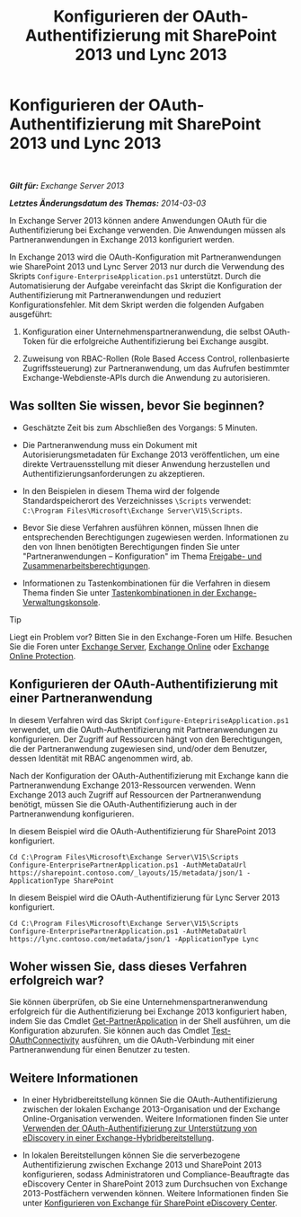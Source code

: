 ﻿---
title: 'Konfigurieren der OAuth-Authentifizierung mit SharePoint 2013 und Lync 2013'
TOCTitle: Konfigurieren der OAuth-Authentifizierung mit SharePoint 2013 und Lync 2013
ms:assetid: ca3c78a3-80cc-4df2-859f-0106bbd57a07
ms:mtpsurl: https://technet.microsoft.com/de-de/library/JJ649094(v=EXCHG.150)
ms:contentKeyID: 50476685
ms.date: 04/24/2018
mtps_version: v=EXCHG.150
ms.translationtype: HT
---

# Konfigurieren der OAuth-Authentifizierung mit SharePoint 2013 und Lync 2013

 

_**Gilt für:** Exchange Server 2013_

_**Letztes Änderungsdatum des Themas:** 2014-03-03_

In Exchange Server 2013 können andere Anwendungen OAuth für die Authentifizierung bei Exchange verwenden. Die Anwendungen müssen als Partneranwendungen in Exchange 2013 konfiguriert werden.

In Exchange 2013 wird die OAuth-Konfiguration mit Partneranwendungen wie SharePoint 2013 und Lync Server 2013 nur durch die Verwendung des Skripts `Configure-EnterpriseApplication.ps1` unterstützt. Durch die Automatisierung der Aufgabe vereinfacht das Skript die Konfiguration der Authentifizierung mit Partneranwendungen und reduziert Konfigurationsfehler. Mit dem Skript werden die folgenden Aufgaben ausgeführt:

1.  Konfiguration einer Unternehmenspartneranwendung, die selbst OAuth-Token für die erfolgreiche Authentifizierung bei Exchange ausgibt.

2.  Zuweisung von RBAC-Rollen (Role Based Access Control, rollenbasierte Zugriffssteuerung) zur Partneranwendung, um das Aufrufen bestimmter Exchange-Webdienste-APIs durch die Anwendung zu autorisieren.

## Was sollten Sie wissen, bevor Sie beginnen?

  - Geschätzte Zeit bis zum Abschließen des Vorgangs: 5 Minuten.

  - Die Partneranwendung muss ein Dokument mit Autorisierungsmetadaten für Exchange 2013 veröffentlichen, um eine direkte Vertrauensstellung mit dieser Anwendung herzustellen und Authentifizierungsanforderungen zu akzeptieren.

  - In den Beispielen in diesem Thema wird der folgende Standardspeicherort des Verzeichnisses `\Scripts` verwendet: `C:\Program Files\Microsoft\Exchange Server\V15\Scripts`.

  - Bevor Sie diese Verfahren ausführen können, müssen Ihnen die entsprechenden Berechtigungen zugewiesen werden. Informationen zu den von Ihnen benötigten Berechtigungen finden Sie unter "Partneranwendungen – Konfiguration" im Thema [Freigabe- und Zusammenarbeitsberechtigungen](sharing-and-collaboration-permissions-exchange-2013-help.md).

  - Informationen zu Tastenkombinationen für die Verfahren in diesem Thema finden Sie unter [Tastenkombinationen in der Exchange-Verwaltungskonsole](keyboard-shortcuts-in-the-exchange-admin-center-exchange-online-protection-help.md).


> [!TIP]
> Liegt ein Problem vor? Bitten Sie in den Exchange-Foren um Hilfe. Besuchen Sie die Foren unter <A href="https://go.microsoft.com/fwlink/p/?linkid=60612">Exchange Server</A>, <A href="https://go.microsoft.com/fwlink/p/?linkid=267542">Exchange Online</A> oder <A href="https://go.microsoft.com/fwlink/p/?linkid=285351">Exchange Online Protection</A>.



## Konfigurieren der OAuth-Authentifizierung mit einer Partneranwendung

In diesem Verfahren wird das Skript `Configure-EntepririseApplication.ps1` verwendet, um die OAuth-Authentifizierung mit Partneranwendungen zu konfigurieren. Der Zugriff auf Ressourcen hängt von den Berechtigungen, die der Partneranwendung zugewiesen sind, und/oder dem Benutzer, dessen Identität mit RBAC angenommen wird, ab.

Nach der Konfiguration der OAuth-Authentifizierung mit Exchange kann die Partneranwendung Exchange 2013-Ressourcen verwenden. Wenn Exchange 2013 auch Zugriff auf Ressourcen der Partneranwendung benötigt, müssen Sie die OAuth-Authentifizierung auch in der Partneranwendung konfigurieren.

In diesem Beispiel wird die OAuth-Authentifizierung für SharePoint 2013 konfiguriert.

    Cd C:\Program Files\Microsoft\Exchange Server\V15\Scripts
    Configure-EnterprisePartnerApplication.ps1 -AuthMetaDataUrl https://sharepoint.contoso.com/_layouts/15/metadata/json/1 -ApplicationType SharePoint

In diesem Beispiel wird die OAuth-Authentifizierung für Lync Server 2013 konfiguriert.

    Cd C:\Program Files\Microsoft\Exchange Server\V15\Scripts
    Configure-EnterprisePartnerApplication.ps1 -AuthMetaDataUrl https://lync.contoso.com/metadata/json/1 -ApplicationType Lync

## Woher wissen Sie, dass dieses Verfahren erfolgreich war?

Sie können überprüfen, ob Sie eine Unternehmenspartneranwendung erfolgreich für die Authentifizierung bei Exchange 2013 konfiguriert haben, indem Sie das Cmdlet [Get-PartnerApplication](https://technet.microsoft.com/de-de/library/jj218721\(v=exchg.150\)) in der Shell ausführen, um die Konfiguration abzurufen. Sie können auch das Cmdlet [Test-OAuthConnectivity](https://technet.microsoft.com/de-de/library/jj218623\(v=exchg.150\)) ausführen, um die OAuth-Verbindung mit einer Partneranwendung für einen Benutzer zu testen.

## Weitere Informationen

  - In einer Hybridbereitstellung können Sie die OAuth-Authentifizierung zwischen der lokalen Exchange 2013-Organisation und der Exchange Online-Organisation verwenden. Weitere Informationen finden Sie unter [Verwenden der OAuth-Authentifizierung zur Unterstützung von eDiscovery in einer Exchange-Hybridbereitstellung](using-oauth-authentication-to-support-ediscovery-in-an-exchange-hybrid-deployment-exchange-2013-help.md).

  - In lokalen Bereitstellungen können Sie die serverbezogene Authentifizierung zwischen Exchange 2013 und SharePoint 2013 konfigurieren, sodass Administratoren und Compliance-Beauftragte das eDiscovery Center in SharePoint 2013 zum Durchsuchen von Exchange 2013-Postfächern verwenden können. Weitere Informationen finden Sie unter [Konfigurieren von Exchange für SharePoint eDiscovery Center](configure-exchange-for-sharepoint-ediscovery-center-exchange-2013-help.md).

